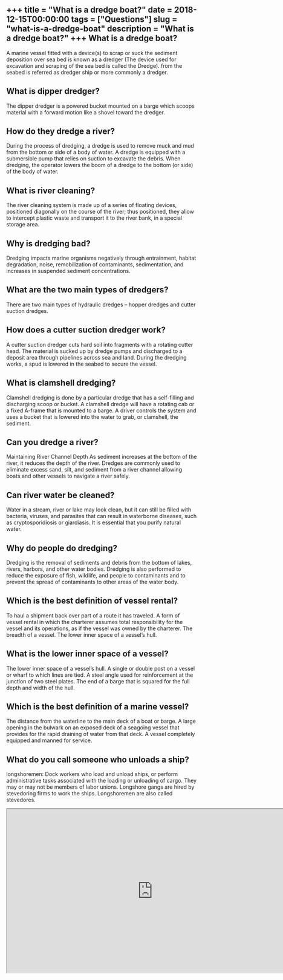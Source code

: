 +++
title = "What is a dredge boat?"
date = 2018-12-15T00:00:00
tags = ["Questions"]
slug = "what-is-a-dredge-boat"
description = "What is a dredge boat?"
+++
What is a dredge boat?
----------------------

A marine vessel fitted with a device(s) to scrap or suck the sediment deposition over sea bed is known as a dredger (The device used for excavation and scraping of the sea bed is called the Dredge). from the seabed is referred as dredger ship or more commonly a dredger.

What is dipper dredger?
-----------------------

The dipper dredger is a powered bucket mounted on a barge which scoops material with a forward motion like a shovel toward the dredger.

How do they dredge a river?
---------------------------

During the process of dredging, a dredge is used to remove muck and mud from the bottom or side of a body of water. A dredge is equipped with a submersible pump that relies on suction to excavate the debris. When dredging, the operator lowers the boom of a dredge to the bottom (or side) of the body of water.

What is river cleaning?
-----------------------

The river cleaning system is made up of a series of floating devices, positioned diagonally on the course of the river; thus positioned, they allow to intercept plastic waste and transport it to the river bank, in a special storage area.

Why is dredging bad?
--------------------

Dredging impacts marine organisms negatively through entrainment, habitat degradation, noise, remobilization of contaminants, sedimentation, and increases in suspended sediment concentrations.

What are the two main types of dredgers?
----------------------------------------

There are two main types of hydraulic dredges – hopper dredges and cutter suction dredges.

How does a cutter suction dredger work?
---------------------------------------

A cutter suction dredger cuts hard soil into fragments with a rotating cutter head. The material is sucked up by dredge pumps and discharged to a deposit area through pipelines across sea and land. During the dredging works, a spud is lowered in the seabed to secure the vessel.

What is clamshell dredging?
---------------------------

Clamshell dredging is done by a particular dredge that has a self-filling and discharging scoop or bucket. A clamshell dredge will have a rotating cab or a fixed A-frame that is mounted to a barge. A driver controls the system and uses a bucket that is lowered into the water to grab, or clamshell, the sediment.

Can you dredge a river?
-----------------------

Maintaining River Channel Depth As sediment increases at the bottom of the river, it reduces the depth of the river. Dredges are commonly used to eliminate excess sand, silt, and sediment from a river channel allowing boats and other vessels to navigate a river safely.

Can river water be cleaned?
---------------------------

Water in a stream, river or lake may look clean, but it can still be filled with bacteria, viruses, and parasites that can result in waterborne diseases, such as cryptosporidiosis or giardiasis. It is essential that you purify natural water.

Why do people do dredging?
--------------------------

Dredging is the removal of sediments and debris from the bottom of lakes, rivers, harbors, and other water bodies. Dredging is also performed to reduce the exposure of fish, wildlife, and people to contaminants and to prevent the spread of contaminants to other areas of the water body.

Which is the best definition of vessel rental?
----------------------------------------------

To haul a shipment back over part of a route it has traveled. A form of vessel rental in which the charterer assumes total responsibility for the vessel and its operations, as if the vessel was owned by the charterer. The breadth of a vessel. The lower inner space of a vessel’s hull.

What is the lower inner space of a vessel?
------------------------------------------

The lower inner space of a vessel’s hull. A single or double post on a vessel or wharf to which lines are tied. A steel angle used for reinforcement at the junction of two steel plates. The end of a barge that is squared for the full depth and width of the hull.

Which is the best definition of a marine vessel?
------------------------------------------------

The distance from the waterline to the main deck of a boat or barge. A large opening in the bulwark on an exposed deck of a seagoing vessel that provides for the rapid draining of water from that deck. A vessel completely equipped and manned for service.

What do you call someone who unloads a ship?
--------------------------------------------

longshoremen: Dock workers who load and unload ships, or perform administrative tasks associated with the loading or unloading of cargo. They may or may not be members of labor unions. Longshore gangs are hired by stevedoring firms to work the ships. Longshoremen are also called stevedores.

<iframe allow="accelerometer; autoplay; clipboard-write; encrypted-media; gyroscope; picture-in-picture" allowfullscreen="" class="__youtube_prefs__  epyt-is-override  no-lazyload" data-no-lazy="1" data-origheight="433" data-origwidth="770" data-skipgform_ajax_framebjll="" height="433" id="_ytid_24046" loading="lazy" src="https://www.youtube.com/embed/2TwpB7sVMn8?enablejsapi=1&autoplay=0&cc_load_policy=0&cc_lang_pref=&iv_load_policy=1&loop=0&modestbranding=0&rel=1&fs=1&playsinline=0&autohide=2&theme=dark&color=red&controls=1&" title="YouTube player" width="770"></iframe>